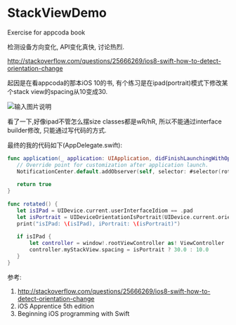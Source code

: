 # StackViewDemo
Exercise for appcoda book

检测设备方向变化, API变化真快, 讨论热烈.

http://stackoverflow.com/questions/25666269/ios8-swift-how-to-detect-orientation-change

起因是在看appcoda的那本iOS 10的书, 有个练习是在ipad(portrait)模式下修改某个stack view的spacing从10变成30. 

![输入图片说明](https://static.oschina.net/uploads/img/201610/28010120_RTTW.png "在这里输入图片标题")

看了一下,好像ipad不管怎么摆size classes都是wR/hR, 所以不能通过interface builder修改, 只能通过写代码的方式.

最终的我的代码如下(AppDelegate.swift):

```swift
func application(_ application: UIApplication, didFinishLaunchingWithOptions launchOptions: [UIApplicationLaunchOptionsKey: Any]?) -> Bool {
   // Override point for customization after application launch.
   NotificationCenter.default.addObserver(self, selector: #selector(rotated), name: NSNotification.Name.UIDeviceOrientationDidChange, object: nil)
   
   return true
}
    
func rotated() {
   let isIPad = UIDevice.current.userInterfaceIdiom == .pad
   let isPortrait = UIDeviceOrientationIsPortrait(UIDevice.current.orientation)
   print("isIPad: \(isIPad), iPortrait: \(isPortrait)")
   
   if isIPad {
       let controller = window!.rootViewController as! ViewController
       controller.myStackView.spacing = isPortrait ? 30.0 : 10.0
   }
}
```

参考: 
1. http://stackoverflow.com/questions/25666269/ios8-swift-how-to-detect-orientation-change
2. iOS Apprentice 5th edition
3. Beginning iOS programming with Swift
